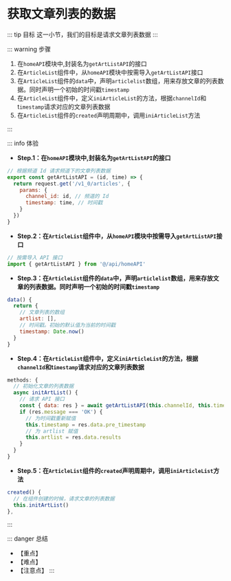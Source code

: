 # 获取文章列表的数据

::: tip 目标
  这一小节，我们的目标是请求文章列表数据
:::

::: warning 步骤

  1. 在`homeAPI`模块中,封装名为`getArtListAPI`的接口
  2. 在`ArticleList`组件中，从`homeAPI`模块中按需导入`getArtListAPI`接口
  3. 在`ArticleList`组件的`data`中，声明`articlelist`数组，用来存放文章的列表数据。同时声明一个初始的时间戳`timestamp`
  4. 在`ArticleList`组件中，定义`iniArticleList`的方法，根据`channelId`和t`imestamp`请求对应的文章列表数据
  5. 在`ArticleList`组件的`created`声明周期中，调用`iniArticleList`方法

:::

::: info 体验

* **Step.1：在`homeAPI`模块中,封装名为`getArtListAPI`的接口**

```js
// 根据频道 Id 请求频道下的文章列表数据
export const getArtListAPI = (id, time) => {
  return request.get('/v1_0/articles', {
    params: {
      channel_id: id, // 频道的 Id
      timestamp: time, // 时间戳
    }
  })
}
```

* **Step.2：在`ArticleList`组件中，从`homeAPI`模块中按需导入`getArtListAPI`接口**

```js
// 按需导入 API 接口
import { getArtListAPI } from '@/api/homeAPI'
```

* **Step.3：在`ArticleList`组件的`data`中，声明`articlelist`数组，用来存放文章的列表数据。同时声明一个初始的时间戳`timestamp`**

```js
data() {
  return {
    // 文章列表的数组
    artlist: [],
    // 时间戳。初始的默认值为当前的时间戳
    timestamp: Date.now()
  }
}
```

* **Step.4：在`ArticleList`组件中，定义`iniArticleList`的方法，根据`channelId`和t`imestamp`请求对应的文章列表数据**

```js
methods: {
  // 初始化文章的列表数据
  async initArtList() {
    // 请求 API 接口
    const { data: res } = await getArtListAPI(this.channelId, this.timestamp)
    if (res.message === 'OK') {
      // 为时间戳重新赋值
      this.timestamp = res.data.pre_timestamp
      // 为 artlist 赋值
      this.artlist = res.data.results
    }
  }
}
```

* **Step.5：在`ArticleList`组件的`created`声明周期中，调用`iniArticleList`方法**

```js
created() {
  // 在组件创建的时候，请求文章的列表数据
  this.initArtList()
},
```

:::

::: danger 总结

* 【重点】
* 【难点】
* 【注意点】
:::
